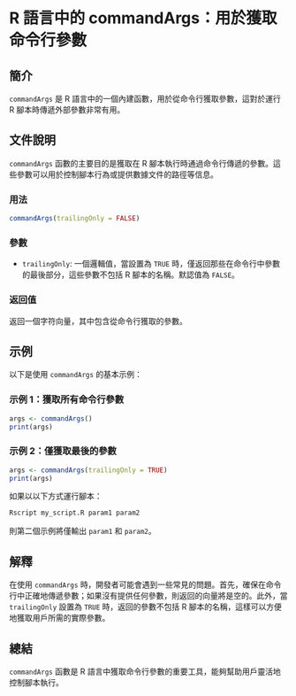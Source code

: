 <!--
Meta Description: # R 語言中的 commandArgs：用於獲取命令行參數 ## 簡介 `commandArgs` 是 R 語言中的一個內建函數，用於從命令行獲取參數，這對於運行 R 腳本時傳遞外部參數非常有用。 ## 文件說明 `commandArgs` 函數的主要目的是獲取在 R 腳本執行時通過命令行傳遞的參...
Meta Keywords: commandargs, trailingonly, args, true, false
-->

# R 語言中的 commandArgs：用於獲取命令行參數

## 簡介
`commandArgs` 是 R 語言中的一個內建函數，用於從命令行獲取參數，這對於運行 R 腳本時傳遞外部參數非常有用。

## 文件說明
`commandArgs` 函數的主要目的是獲取在 R 腳本執行時通過命令行傳遞的參數。這些參數可以用於控制腳本行為或提供數據文件的路徑等信息。

### 用法
```R
commandArgs(trailingOnly = FALSE)
```

### 參數
- `trailingOnly`: 一個邏輯值，當設置為 `TRUE` 時，僅返回那些在命令行中參數的最後部分，這些參數不包括 R 腳本的名稱。默認值為 `FALSE`。

### 返回值
返回一個字符向量，其中包含從命令行獲取的參數。

## 示例
以下是使用 `commandArgs` 的基本示例：

### 示例 1：獲取所有命令行參數
```R
args <- commandArgs()
print(args)
```

### 示例 2：僅獲取最後的參數
```R
args <- commandArgs(trailingOnly = TRUE)
print(args)
```
如果以以下方式運行腳本：
```bash
Rscript my_script.R param1 param2
```
則第二個示例將僅輸出 `param1` 和 `param2`。

## 解釋
在使用 `commandArgs` 時，開發者可能會遇到一些常見的問題。首先，確保在命令行中正確地傳遞參數；如果沒有提供任何參數，則返回的向量將是空的。此外，當 `trailingOnly` 設置為 `TRUE` 時，返回的參數不包括 R 腳本的名稱，這樣可以方便地獲取用戶所需的實際參數。

## 總結
`commandArgs` 函數是 R 語言中獲取命令行參數的重要工具，能夠幫助用戶靈活地控制腳本執行。